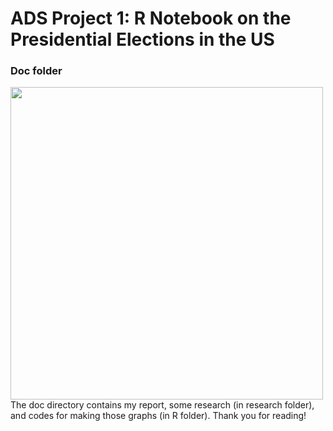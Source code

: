 # ADS Project 1:  R Notebook on the Presidential Elections in the US

### Doc folder
<img src="figs/title2.jpeg" width="500">
The doc directory contains my report, some research (in research folder), and codes for making those graphs (in R folder). Thank you for reading!

